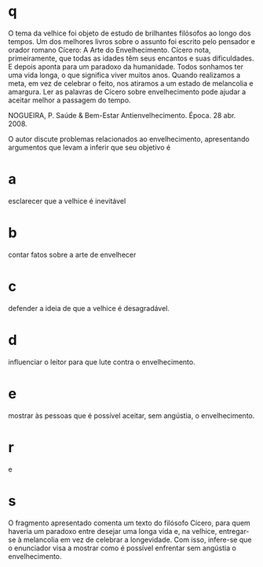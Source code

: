 # q
O tema da velhice foi objeto de estudo de brilhantes filósofos ao longo dos tempos. Um dos melhores livros sobre o assunto foi escrito pelo pensador e orador romano Cícero: A Arte do Envelhecimento. Cícero nota, primeiramente, que todas as idades têm seus encantos e suas dificuldades. E depois aponta para um paradoxo da humanidade. Todos sonhamos ter uma vida longa, o que significa viver muitos anos. Quando realizamos a meta, em vez de celebrar o feito, nos atiramos a um estado de melancolia e amargura. Ler as palavras de Cícero sobre envelhecimento pode ajudar a aceitar melhor a passagem do tempo.

NOGUEIRA, P. Saúde & Bem-Estar Antienvelhecimento. Época. 28 abr. 2008.

O autor discute problemas relacionados ao envelhecimento, apresentando argumentos que levam a inferir que seu objetivo é

# a
esclarecer que a velhice é inevitável

# b
contar fatos sobre a arte de envelhecer

# c
defender a ideia de que a velhice é desagradável.

# d
influenciar o leitor para que lute contra o envelhecimento.

# e
mostrar às pessoas que é possível aceitar, sem angústia, o envelhecimento.

# r
e

# s
O fragmento apresentado comenta um texto do filósofo Cícero, para quem haveria um paradoxo entre desejar uma longa vida e, na velhice, entregar-se à melancolia em vez de celebrar a longevidade. Com isso, infere-se que o enunciador visa a mostrar como é possível enfrentar sem angústia o envelhecimento.
